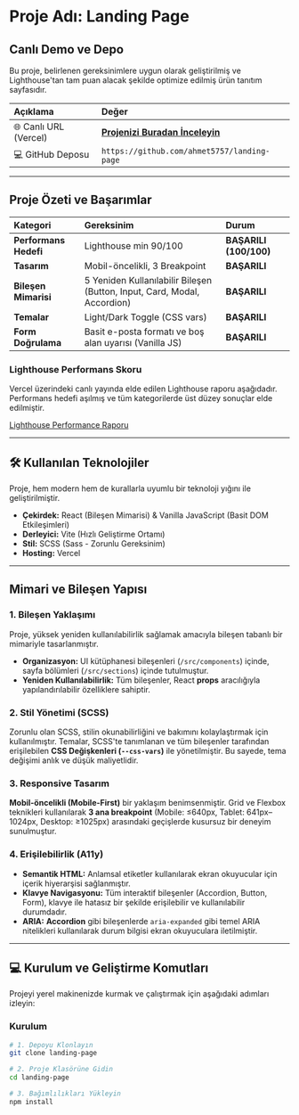 # Proje Adı: Landing Page

##  Canlı Demo ve Depo

Bu proje, belirlenen gereksinimlere uygun olarak geliştirilmiş ve Lighthouse'tan tam puan alacak şekilde optimize edilmiş ürün tanıtım sayfasıdır.

| Açıklama | Değer |
| :--- | :--- |
| 🌐 Canlı URL (Vercel) | **[Projenizi Buradan İnceleyin](https://landing-page-5sfa.vercel.app/)** |
| 💻 GitHub Deposu | `https://github.com/ahmet5757/landing-page` |

---

##  Proje Özeti ve Başarımlar

| Kategori | Gereksinim | Durum |
| :--- | :--- | :--- |
| **Performans Hedefi** | Lighthouse min 90/100 | **BAŞARILI (100/100)** |
| **Tasarım** | Mobil-öncelikli, 3 Breakpoint | **BAŞARILI** |
| **Bileşen Mimarisi** | 5 Yeniden Kullanılabilir Bileşen (Button, Input, Card, Modal, Accordion) | **BAŞARILI** |
| **Temalar** | Light/Dark Toggle (CSS vars) | **BAŞARILI** |
| **Form Doğrulama** | Basit e-posta formatı ve boş alan uyarısı (Vanilla JS) | **BAŞARILI** |

###  Lighthouse Performans Skoru

Vercel üzerindeki canlı yayında elde edilen Lighthouse raporu aşağıdadır. Performans hedefi aşılmış ve tüm kategorilerde üst düzey sonuçlar elde edilmiştir.

[Lighthouse Performance Raporu](lighthouse-report.png)

---

## 🛠️ Kullanılan Teknolojiler

Proje, hem modern hem de kurallarla uyumlu bir teknoloji yığını ile geliştirilmiştir.

* **Çekirdek:** React (Bileşen Mimarisi) & Vanilla JavaScript (Basit DOM Etkileşimleri)
* **Derleyici:** Vite (Hızlı Geliştirme Ortamı)
* **Stil:** SCSS (Sass - Zorunlu Gereksinim)
* **Hosting:** Vercel

---

##  Mimari ve Bileşen Yapısı

### 1. Bileşen Yaklaşımı

Proje, yüksek yeniden kullanılabilirlik sağlamak amacıyla bileşen tabanlı bir mimariyle tasarlanmıştır.

* **Organizasyon:** UI kütüphanesi bileşenleri (`/src/components`) içinde, sayfa bölümleri (`/src/sections`) içinde tutulmuştur.
* **Yeniden Kullanılabilirlik:** Tüm bileşenler, React **props** aracılığıyla yapılandırılabilir özelliklere sahiptir.

### 2. Stil Yönetimi (SCSS)

Zorunlu olan SCSS, stilin okunabilirliğini ve bakımını kolaylaştırmak için kullanılmıştır. Temalar, SCSS'te tanımlanan ve tüm bileşenler tarafından erişilebilen **CSS Değişkenleri (`--css-vars`)** ile yönetilmiştir. Bu sayede, tema değişimi anlık ve düşük maliyetlidir.

### 3. Responsive Tasarım

**Mobil-öncelikli (Mobile-First)** bir yaklaşım benimsenmiştir. Grid ve Flexbox teknikleri kullanılarak **3 ana breakpoint** (Mobile: ≤640px, Tablet: 641px–1024px, Desktop: ≥1025px) arasındaki geçişlerde kusursuz bir deneyim sunulmuştur.

### 4. Erişilebilirlik (A11y)

* **Semantik HTML:** Anlamsal etiketler kullanılarak ekran okuyucular için içerik hiyerarşisi sağlanmıştır.
* **Klavye Navigasyonu:** Tüm interaktif bileşenler (Accordion, Button, Form), klavye ile hatasız bir şekilde erişilebilir ve kullanılabilir durumdadır.
* **ARIA:** **Accordion** gibi bileşenlerde `aria-expanded` gibi temel ARIA nitelikleri kullanılarak durum bilgisi ekran okuyuculara iletilmiştir.

---

## 💻 Kurulum ve Geliştirme Komutları

Projeyi yerel makinenizde kurmak ve çalıştırmak için aşağıdaki adımları izleyin:

### Kurulum

```bash
# 1. Depoyu Klonlayın
git clone landing-page

# 2. Proje Klasörüne Gidin
cd landing-page

# 3. Bağımlılıkları Yükleyin
npm install





